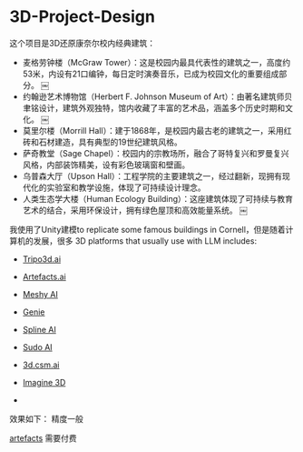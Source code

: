 # 3D-Project-Design

这个项目是3D还原康奈尔校内经典建筑：

- 麦格劳钟楼（McGraw Tower）：这是校园内最具代表性的建筑之一，高度约53米，内设有21口编钟，每日定时演奏音乐，已成为校园文化的重要组成部分。 ￼
- 约翰逊艺术博物馆（Herbert F. Johnson Museum of Art）：由著名建筑师贝聿铭设计，建筑外观独特，馆内收藏了丰富的艺术品，涵盖多个历史时期和文化。  ￼
- 莫里尔楼（Morrill Hall）：建于1868年，是校园内最古老的建筑之一，采用红砖和石材建造，具有典型的19世纪建筑风格。
- 萨奇教堂（Sage Chapel）：校园内的宗教场所，融合了哥特复兴和罗曼复兴风格，内部装饰精美，设有彩色玻璃窗和壁画。
- 乌普森大厅（Upson Hall）：工程学院的主要建筑之一，经过翻新，现拥有现代化的实验室和教学设施，体现了可持续设计理念。
- 人类生态学大楼（Human Ecology Building）：这座建筑体现了可持续与教育艺术的结合，采用环保设计，拥有绿色屋顶和高效能量系统。  ￼


我使用了Unity建模to replicate some famous buildings in Cornell，但是随着计算机的发展，很多 3D platforms that usually use with LLM includes:
- [Tripo3d.ai](https://www.tripo3d.ai/app/)
- [Artefacts.ai](https://artefacts.ai/)
- [Meshy AI](https://www.meshy.ai/discover)
- [Genie](https://lumalabs.ai/genie?view=create)
- [Spline AI](https://spline.design/)
- [Sudo AI](https://www.sudo.ai/)
- [3d.csm.ai](https://3d.csm.ai/)
- [Imagine 3D](https://lumalabs.ai/dashboard/imagine)

- 
效果如下：
精度一般


[artefacts](https://app.artefacts.ai/starter/workflows) 需要付费

